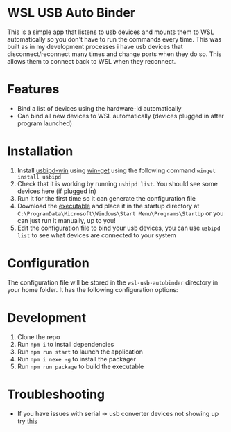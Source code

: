 # WSL USB Auto Binder
This is a simple app that listens to usb devices and mounts them to WSL automatically so you don't have to run the commands every time. This was built as in my development processes i have usb devices that disconnect/reconnect many times and change ports when they do so. This allows them to connect back to WSL when they reconnect.

# Features
* Bind a list of devices using the hardware-id automatically
* Can bind all new devices to WSL automatically (devices plugged in after program launched)

# Installation
1. Install [usbipd-win](https://github.com/dorssel/usbipd-win) using [win-get](https://github.com/microsoft/winget-cli) using the following command `winget install usbipd`
2. Check that it is working by running `usbipd list`. You should see some devices here (if plugged in)
4. Run it for the first time so it can generate the configuration file
3. Download the [executable]() and place it in the startup directory at `C:\ProgramData\Microsoft\Windows\Start Menu\Programs\StartUp` or you can just run it manually, up to you!
5. Edit the configuration file to bind your usb devices, you can use `usbipd list` to see what devices are connected to your system

# Configuration
The configuration file will be stored in the `wsl-usb-autobinder` directory in your home folder. It has the following configuration options:


# Development
1. Clone the repo
2. Run `npm i` to install dependencies
3. Run `npm run start` to launch the application
3. Run `npm i nexe -g` to install the packager
4. Run `npm run package` to build the executable

# Troubleshooting
* If you have issues with serial -> usb converter devices not showing up try [this](https://askubuntu.com/questions/1373910/ch340-serial-device-doesnt-appear-in-dev-wsl/)